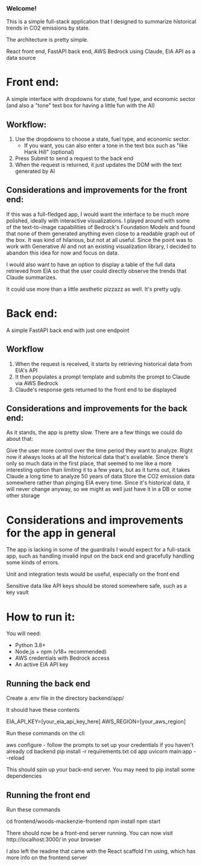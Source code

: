 ### Welcome!

This is a simple full-stack application that I designed to summarize historical trends in CO2 emissions by state. 

The architecture is pretty simple.

React front end, 
FastAPI back end, 
AWS Bedrock using Claude, 
EIA API as a data source


# Front end:
A simple interface with dropdowns for state, fuel type, and economic sector (and also a "tone" text box for having a little fun with the AI)

## Workflow:
1. Use the dropdowns to choose a state, fuel type, and economic sector. 
    - If you want, you can also enter a tone in the text box such as "like Hank Hill" (optional)
2. Press Submit to send a request to the back end
3. When the request is returned, it just updates the DOM with the text generated by AI

## Considerations and improvements for the front end:
If this was a full-fledged app, I would want the interface to be much more polished, ideally with interactive visualizations. I played around with some of the text-to-image capabilities of Bedrock's Foundation Models and found that none of them generated anything even close to a readable graph out of the box. It was kind of hilarious, but not at all useful. Since the point was to work with Generative AI and not an existing visualization library, I decided to abandon this idea for now and focus on data.

I would also want to have an option to display a table of the full data retrieved from EIA so that the user could directly observe the trends that Claude summarizes.

It could use more than a little aesthetic pizzazz as well. It's pretty ugly.


# Back end:
A simple FastAPI back end with just one endpoint

## Workflow
1. When the request is received, it starts by retrieving historical data from EIA's API
2. It then populates a prompt template and submits the prompt to Claude via AWS Bedrock
3. Claude's response gets returned to the front end to be displayed

## Considerations and improvements for the back end:
As it stands, the app is pretty slow. There are a few things we could do about that:

Give the user more control over the time period they want to analyze. Right now it always looks at all the historical data that's available. Since there's only so much data in the first place, that seemed to me like a more interesting option than limiting it to a few years, but as it turns out, it takes Claude a long time to analyze 50 years of data
Store the CO2 emission data somewhere rather than pinging EIA every time. Since it's historical data, it will never change anyway, so we might as well just have it in a DB or some other storage


# Considerations and improvements for the app in general
The app is lacking in some of the guardrails I would expect for a full-stack app, such as handling invalid input on the back end and gracefully handling some kinds of errors. 

Unit and integration tests would be useful, especially on the front end

Sensitive data like API keys should be stored somewhere safe, such as a key vault


# How to run it:

You will need:

- Python 3.8+
- Node.js + npm (v18+ recommended)
- AWS credentials with Bedrock access
- An active EIA API key

## Running the back end
Create a .env file in the directory backend/app/

It should have these contents

EIA_API_KEY=[your_eia_api_key_here]
AWS_REGION=[your_aws_region]


Run these commands on the cli

aws configure
    - follow the prompts to set up your credentials if you haven't already
cd backend
pip install -r requirements.txt
cd app
uvicorn main:app --reload

This should spin up your back-end server. You may need to pip install some dependencies

## Running the front end
Run these commands 

cd frontend/woods-mackenzie-frontend
npm install
npm start

There should now be a front-end server running. You can now visit http://localhost:3000/ in your browser

I also left the readme that came with the React scaffold I'm using, which has more info on the frontend server